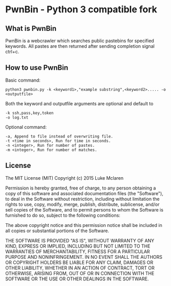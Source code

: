 # PwnBin - Python 3 compatible fork


## What is PwnBin
  PwnBin is a webcrawler which searches public pastebins for specified keywords.
All pastes are then returned after sending completion signal ctrl+c.


## How to use PwnBin
  
  Basic command:
  
    python3 pwnbin.py -k <keyword1>,"example substring",<keyword2>..... -o <outputfile>
  
  Both the keyword and outputfile arguments are optional and default to 

    -k ssh,pass,key,token
    -o log.txt

  Optional command:

  	-a, Append to file instead of overwriting file.
  	-t <time in seconds>, Run for time in seconds.
  	-n <integer>, Run for number of pastes.
  	-m <integer>, Run for number of matches.


## License

The MIT License (MIT)						 Copyright (c) 2015 Luke Mclaren

Permission is hereby granted, free of charge, to any person obtaining a copy
of this software and associated documentation files (the "Software"), to deal
in the Software without restriction, including without limitation the rights
to use, copy, modify, merge, publish, distribute, sublicense, and/or sell
copies of the Software, and to permit persons to whom the Software is
furnished to do so, subject to the following conditions:

The above copyright notice and this permission notice shall be included in all
copies or substantial portions of the Software.

THE SOFTWARE IS PROVIDED "AS IS", WITHOUT WARRANTY OF ANY KIND, EXPRESS OR
IMPLIED, INCLUDING BUT NOT LIMITED TO THE WARRANTIES OF MERCHANTABILITY,
FITNESS FOR A PARTICULAR PURPOSE AND NONINFRINGEMENT. IN NO EVENT SHALL THE
AUTHORS OR COPYRIGHT HOLDERS BE LIABLE FOR ANY CLAIM, DAMAGES OR OTHER
LIABILITY, WHETHER IN AN ACTION OF CONTRACT, TORT OR OTHERWISE, ARISING FROM,
OUT OF OR IN CONNECTION WITH THE SOFTWARE OR THE USE OR OTHER DEALINGS IN THE
SOFTWARE.
